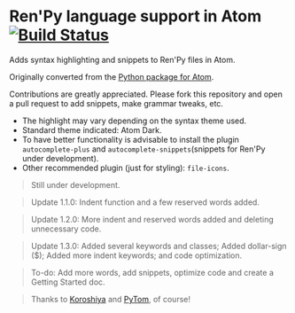# Ren'Py language support in Atom  [![Build Status](https://travis-ci.org/williamd1k0/language-renpy.svg?branch=patch-1)](https://travis-ci.org/williamd1k0/language-renpy)

Adds syntax highlighting and snippets to Ren'Py files in Atom.

Originally converted from the [Python package for Atom](https://github.com/atom/language-python).

Contributions are greatly appreciated. Please fork this repository and open a
pull request to add snippets, make grammar tweaks, etc.

* The highlight may vary depending on the syntax theme used.
* Standard theme indicated: Atom Dark.
* To have better functionality is advisable to install the plugin `autocomplete-plus` and `autocomplete-snippets`(snippets for Ren'Py under development).
* Other recommended plugin (just for styling): `file-icons`.
>Still under development.

>Update 1.1.0: Indent function and a few reserved words added.

>Update 1.2.0: More indent and reserved words added and deleting unnecessary code.

>Update 1.3.0: Added several keywords and classes; Added dollar-sign ($); Added more indent keywords; and code optimization.

>To-do: Add more words, add snippets, optimize code and create a Getting Started doc.

>Thanks to [Koroshiya](https://github.com/koroshiya) and [PyTom](https://github.com/renpytom), of course!
